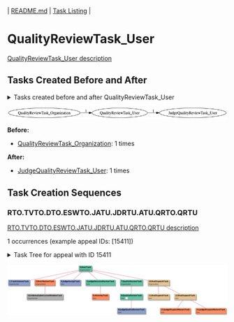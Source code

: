 | [README.md](/README.md) | [Task Listing](tasklist.md) |

# QualityReviewTask_User

[QualityReviewTask_User description](../descr/QualityReviewTask_User.md)

## Tasks Created Before and After

<details><summary>Tasks created before and after QualityReviewTask_User</summary>

```
digraph G {
rankdir="LR";
"QualityReviewTask_Organization" -> "QualityReviewTask_User" [label=1]
"QualityReviewTask_User" -> "JudgeQualityReviewTask_User" [label=1]
}
```
</details>

![QualityReviewTask_User](dot/QualityReviewTask_User.dot.png)

**Before:**

   * [QualityReviewTask_Organization](QualityReviewTask_Organization.md): 1 times

**After:**

   * [JudgeQualityReviewTask_User](JudgeQualityReviewTask_User.md): 1 times

## Task Creation Sequences

### RTO.TVTO.DTO.ESWTO.JATU.JDRTU.ATU.QRTO.QRTU

[RTO.TVTO.DTO.ESWTO.JATU.JDRTU.ATU.QRTO.QRTU description](../descr/RTO.TVTO.DTO.ESWTO.JATU.JDRTU.ATU.QRTO.QRTU.md)

1 occurrences (example appeal IDs: [15411])

<details><summary>Task Tree for appeal with ID 15411</summary>

```
@startuml
skinparam {
  ObjectBorderColor #555
  ObjectBorderThickness 0
  ObjectFontStyle bold
  ObjectFontSize 14
  ObjectAttributeFontColor #333
  ObjectAttributeFontSize 12
}
  object 0.RootTask #66c2a5 {
Organization
}
  object 1.TrackVeteranTask #8da0cb {
Organization
}
  object 2.DistributionTask #fc8d62 {
Organization
}
  object 3.EvidenceSubmissionWindowTask #b3b3b3 {
Organization
}
  object 4.JudgeAssignTask #8da0cb {
User
}
  object 5.JudgeDecisionReviewTask #66c2a5 {
User
}
  object 6.AttorneyTask #fc8d62 {
User
}
  object 7.QualityReviewTask #fc8d62 {
Organization
}
  object 8.QualityReviewTask #fc8d62 {
User  <back:white>    </back>
}
  object 9.JudgeQualityReviewTask #ffd92f {
User
}
  object 10.BvaDispatchTask #e5c494 {
Organization
}
  object 11.BvaDispatchTask #e5c494 {
User
}
  object 12.BvaDispatchTask #e5c494 {
User
}
  object 13.JudgeDispatchReturnTask #fc8d62 {
User
}
  object 14.JudgeDispatchReturnTask #fc8d62 {
User
}
0.RootTask -- 1.TrackVeteranTask
0.RootTask -- 2.DistributionTask
2.DistributionTask -- 3.EvidenceSubmissionWindowTask
0.RootTask -- 4.JudgeAssignTask
0.RootTask -- 5.JudgeDecisionReviewTask
5.JudgeDecisionReviewTask -- 6.AttorneyTask
0.RootTask -- 7.QualityReviewTask
7.QualityReviewTask -- 8.QualityReviewTask
8.QualityReviewTask -- 9.JudgeQualityReviewTask
0.RootTask -- 10.BvaDispatchTask
10.BvaDispatchTask -- 11.BvaDispatchTask
10.BvaDispatchTask -- 12.BvaDispatchTask
12.BvaDispatchTask -- 13.JudgeDispatchReturnTask
12.BvaDispatchTask -- 14.JudgeDispatchReturnTask
@enduml
```
</details>

![RTO.TVTO.DTO.ESWTO.JATU.JDRTU.ATU.QRTO.QRTU-15411](uml/RTO.TVTO.DTO.ESWTO.JATU.JDRTU.ATU.QRTO.QRTU-15411.png)

